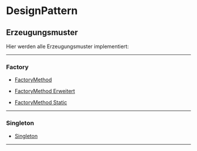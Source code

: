 # DesignPattern
## Erzeugungsmuster

Hier werden alle Erzeugungsmuster implementiert:

---
### Factory

* [FactoryMethod](https://github.com/mschoeffel/DesignPattern/tree/master/src/erzeugungsmuster/factorymethod)

* [FactoryMethod Erweitert](https://github.com/mschoeffel/DesignPattern/tree/master/src/erzeugungsmuster/factorymethodmore)

* [FactoryMethod Static](https://github.com/mschoeffel/DesignPattern/tree/master/src/erzeugungsmuster/factorymethodstatic)
---
### Singleton

* [Singleton](https://github.com/mschoeffel/DesignPattern/tree/master/src/erzeugungsmuster/singleton)
---